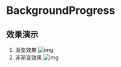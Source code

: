 # BackgroundProgress

## 效果演示
1. 渐变效果
![img](https://github.com/linheimx/BackgroundProgress/blob/master/art/sr1.gif)
2. 非渐变效果
![img](https://github.com/linheimx/BackgroundProgress/blob/master/art/sr2.gif)
